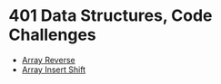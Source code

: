 # 401 Data Structures, Code Challenges

- [Array Reverse](python/docs/array_reverse/README.md)
- [Array Insert Shift](python/docs/array_insert_shift/README.md)

